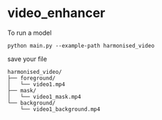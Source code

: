 # video_enhancer

To run a model 
```
python main.py --example-path harmonised_video
```

save your file
```
harmonised_video/
├── foreground/
│   └── video1.mp4
├── mask/
│   └── video1_mask.mp4
└── background/
    └── video1_background.mp4
```
